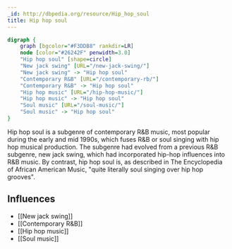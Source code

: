 ```yaml
---
_id: http://dbpedia.org/resource/Hip_hop_soul
title: Hip hop soul
---
```


```dot
digraph {
	graph [bgcolor="#F3DDB8" rankdir=LR]
	node [color="#26242F" penwidth=3.0]
	"Hip hop soul" [shape=circle]
	"New jack swing" [URL="/new-jack-swing/"]
	"New jack swing" -> "Hip hop soul"
	"Contemporary R&B" [URL="/contemporary-rb/"]
	"Contemporary R&B" -> "Hip hop soul"
	"Hip hop music" [URL="/hip-hop-music/"]
	"Hip hop music" -> "Hip hop soul"
	"Soul music" [URL="/soul-music/"]
	"Soul music" -> "Hip hop soul"
}
```

Hip hop soul is a subgenre of contemporary R&B music, most popular during the early and mid 1990s, which fuses R&B or soul singing with hip hop musical production. The subgenre had evolved from a previous R&B subgenre, new jack swing, which had incorporated hip-hop influences into R&B music. By contrast, hip hop soul is, as described in The Encyclopedia of African American Music, "quite literally soul singing over hip hop grooves".

## Influences

- [[New jack swing]]
- [[Contemporary R&B]]
- [[Hip hop music]]
- [[Soul music]]
